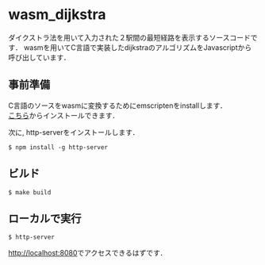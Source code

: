 # wasm_dijkstra
ダイクストラ法を用いて入力された２駅間の最短経路を表示するソースコードです．
wasmを用いてC言語で実装したdijkstraのアルゴリズムをJavascriptから呼び出しています．

## 事前準備
C言語のソースをwasmに変換するためにemscriptenをinstallします．<br>
[こちら](https://emscripten.org/docs/getting_started/downloads.html)からインストールできます．

次に, http-serverをインストールします．
```
$ npm install -g http-server
```

## ビルド
```
$ make build
```

## ローカルで実行
```
$ http-server
```
[http://localhost:8080]()でアクセスできるはずです．
